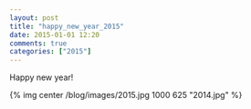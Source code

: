 ```yaml
---
layout: post
title: "happy_new_year_2015"
date: 2015-01-01 12:20
comments: true
categories: ["2015"] 
---
```


<p>
Happy new year!
</p>

{% img center /blog/images/2015.jpg 1000 625 "2014.jpg" %}
